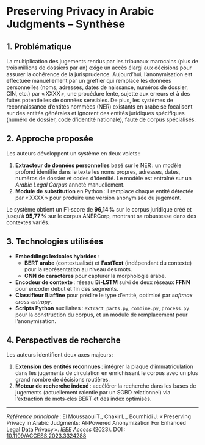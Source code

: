 # Preserving Privacy in Arabic Judgments – Synthèse

## 1. Problématique  
La multiplication des jugements rendus par les tribunaux marocains (plus de trois millions de dossiers par an) exige un accès élargi aux décisions pour assurer la cohérence de la jurisprudence. Aujourd’hui, l’anonymisation est effectuée manuellement par un greffier qui remplace les données personnelles (noms, adresses, dates de naissance, numéros de dossier, CIN, etc.) par « XXXX », une procédure lente, sujette aux erreurs et à des fuites potentielles de données sensibles. De plus, les systèmes de reconnaissance d’entités nommées (NER) existants en arabe se focalisent sur des entités générales et ignorent des entités juridiques spécifiques (numéro de dossier, code d’identité nationale), faute de corpus spécialisés.

## 2. Approche proposée  
Les auteurs développent un système en deux volets :  
1. **Extracteur de données personnelles** basé sur le NER : un modèle profond identifie dans le texte les noms propres, adresses, dates, numéros de dossier et codes d’identité. Le modèle est entraîné sur un *Arabic Legal Corpus* annoté manuellement.  
2. **Module de substitution** en Python : il remplace chaque entité détectée par « XXXX » pour produire une version anonymisée du jugement.

Le système obtient un F1‑score de **96,14 %** sur le corpus juridique créé et jusqu’à **95,77 %** sur le corpus ANERCorp, montrant sa robustesse dans des contextes variés.

## 3. Technologies utilisées  
- **Embeddings lexicales hybrides** :  
  - **BERT arabe** (contextualisé) et **FastText** (indépendant du contexte) pour la représentation au niveau des mots.  
  - **CNN de caractères** pour capturer la morphologie arabe.  
- **Encodeur de contexte** : réseau **Bi‑LSTM** suivi de deux réseaux **FFNN** pour encoder début et fin des segments.  
- **Classifieur Biaffine** pour prédire le type d’entité, optimisé par *softmax cross‑entropy*.  
- **Scripts Python** auxiliaires : `extract_parts.py`, `combine.py`, `process.py` pour la construction du corpus, et un module de remplacement pour l’anonymisation.  

## 4. Perspectives de recherche  
Les auteurs identifient deux axes majeurs :  
1. **Extension des entités reconnues** : intégrer la plaque d’immatriculation dans les jugements de circulation en enrichissant le corpus avec un plus grand nombre de décisions routières.  
2. **Moteur de recherche indexé** : accélérer la recherche dans les bases de jugements (actuellement ralentie par un SGBD relationnel) via l’extraction de mots‑clés BERT et des index optimisés.  

---

*Référence principale* : El Moussaoui T., Chakir L., Boumhidi J. « Preserving Privacy in Arabic Judgments: AI‑Powered Anonymization For Enhanced Legal Data Privacy ». *IEEE Access* (2023). DOI : [10.1109/ACCESS.2023.3324288](https://doi.org/10.1109/ACCESS.2023.3324288)

